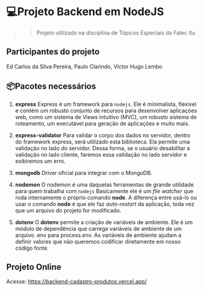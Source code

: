 # 💻Projeto Backend em NodeJS
>> Projeto utilizado na disciplina de Tópicos Especiais da Fatec Itu

## Participantes do projeto
Ed Carlos da Silva Pereira,
Paulo Clarindo,
Victor Hugo Lembo 

## 📦Pacotes necessários

1. **express**
Express é um framework para `nodejs`. Ele é minimalista, flexível e contém um robusto conjunto de recursos para desenvolver aplicações web, como um sistema de Views intuitivo (MVC), um robusto sistema de roteamento, um executável para geração de aplicações e muito mais.


2. **express-validator**
Para validar o corpo dos dados no servidor, dentro do framework express, será utilizado esta biblioteca.
Ela permite uma validação no lado do servidor. Dessa forma, se o usuário desabilitar a validação no lado cliente, faremos essa validação no lado servidor e exibiremos um erro.

3. **mongodb**
Driver oficial para integrar com o MongoDB.

4. **nodemon**
O nodemon é uma daquelas ferramentas de grande utilidade para quem trabalha com `nodejs`
Basicamente ele é um _file watcher_ que roda internamente o próprio comando **node**. A diferença entre usá-lo ou usar o comando **node** é que ele faz _auto-restart_ da aplicação, toda vez que um arquivo do projeto for modificado.

5. **dotenv**
O **dotenv** permite a criação de variáveis de ambiente. 
Ele é um módulo de dependência que carrega variáveis de ambiente de um arquivo .env para process.env.
As variáveis de ambiente ajudam a definir valores que não queremos codificar diretamente em nosso código fonte.

## Projeto Online
Acesse: https://backend-cadastro-produtos.vercel.app/

```

